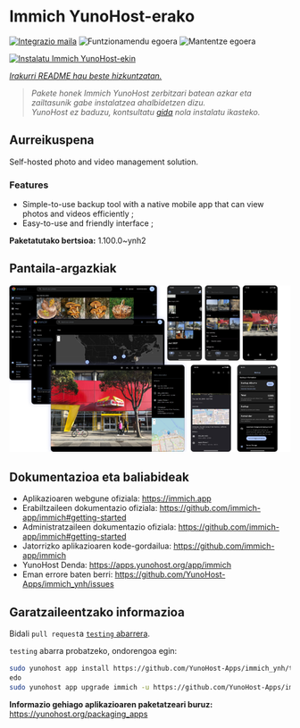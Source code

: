 <!--
Ohart ongi: README hau automatikoki sortu da <https://github.com/YunoHost/apps/tree/master/tools/readme_generator>ri esker
EZ editatu eskuz.
-->

# Immich YunoHost-erako

[![Integrazio maila](https://dash.yunohost.org/integration/immich.svg)](https://dash.yunohost.org/appci/app/immich) ![Funtzionamendu egoera](https://ci-apps.yunohost.org/ci/badges/immich.status.svg) ![Mantentze egoera](https://ci-apps.yunohost.org/ci/badges/immich.maintain.svg)

[![Instalatu Immich YunoHost-ekin](https://install-app.yunohost.org/install-with-yunohost.svg)](https://install-app.yunohost.org/?app=immich)

*[Irakurri README hau beste hizkuntzatan.](./ALL_README.md)*

> *Pakete honek Immich YunoHost zerbitzari batean azkar eta zailtasunik gabe instalatzea ahalbidetzen dizu.*  
> *YunoHost ez baduzu, kontsultatu [gida](https://yunohost.org/install) nola instalatu ikasteko.*

## Aurreikuspena

Self-hosted photo and video management solution.

### Features

- Simple-to-use backup tool with a native mobile app that can view photos and videos efficiently ;
- Easy-to-use and friendly interface ;


**Paketatutako bertsioa:** 1.100.0~ynh2

## Pantaila-argazkiak

![Immich(r)en pantaila-argazkia](./doc/screenshots/immich-screenshots.png)

## Dokumentazioa eta baliabideak

- Aplikazioaren webgune ofiziala: <https://immich.app>
- Erabiltzaileen dokumentazio ofiziala: <https://github.com/immich-app/immich#getting-started>
- Administratzaileen dokumentazio ofiziala: <https://github.com/immich-app/immich#getting-started>
- Jatorrizko aplikazioaren kode-gordailua: <https://github.com/immich-app/immich>
- YunoHost Denda: <https://apps.yunohost.org/app/immich>
- Eman errore baten berri: <https://github.com/YunoHost-Apps/immich_ynh/issues>

## Garatzaileentzako informazioa

Bidali `pull request`a [`testing` abarrera](https://github.com/YunoHost-Apps/immich_ynh/tree/testing).

`testing` abarra probatzeko, ondorengoa egin:

```bash
sudo yunohost app install https://github.com/YunoHost-Apps/immich_ynh/tree/testing --debug
edo
sudo yunohost app upgrade immich -u https://github.com/YunoHost-Apps/immich_ynh/tree/testing --debug
```

**Informazio gehiago aplikazioaren paketatzeari buruz:** <https://yunohost.org/packaging_apps>

